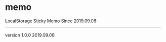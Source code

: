 # memo
LocalStorage Sticky Memo
Since 2019.09.08

------------------------------------------------------------------
version 1.0.0 2019.09.08
